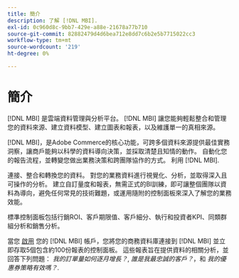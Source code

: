 ```yaml
---
title: 簡介
description: 了解 [!DNL MBI].
exl-id: 0c960d8c-9bb7-429e-a88e-21678a77b710
source-git-commit: 82882479d4d6bea712e8dd7c6b2e5b7715022cc3
workflow-type: tm+mt
source-wordcount: '219'
ht-degree: 0%

---
```


# 簡介

[!DNL MBI] 是雲端資料管理與分析平台。 [!DNL MBI] 讓您能夠輕鬆整合和管理您的資料來源、建立資料模型、建立圖表和報表，以及維護單一的真相來源。

[!DNL MBI]，是Adobe Commerce的核心功能，可跨多個資料來源提供最佳實務洞察，讓商戶能夠以科學的資料導向決策，並採取清楚且知情的動作。 自動化您的報告流程，並轉變您做出業務決策和跨團隊協作的方式。 利用 [!DNL MBI].

連接、整合和轉換您的資料。 對您的業務資料進行視覺化、分析，並取得深入且可操作的分析。 建立自訂量度和報表，無需正式的BI訓練，即可讓整個團隊以資料為導向，避免任何常見的技術難題，或運用隨附的控制面板來深入了解您的業務效能。

標準控制面板包括行銷ROI、客戶期限值、客戶細分、執行和投資者KPI、同類群組分析和銷售分析。

當您 [啟用](../getting-started/onpremise-activation.md) 您的 [!DNL MBI] 帳戶，您將您的商務資料庫連接到 [!DNL MBI] 並立即存取5個包含約100份報表的控制面板。 這些報表旨在提供資料的相關分析，並回答下列問題： *我的訂單量如何逐月增長？*, *誰是我最忠誠的客戶？*，和 *我的優惠券策略有效嗎？*.
